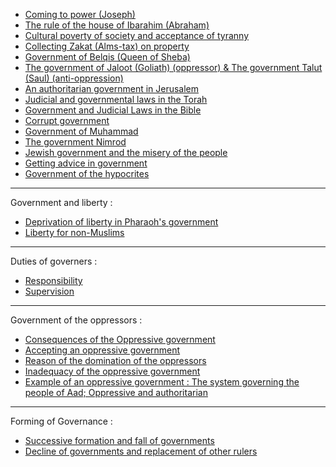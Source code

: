 - [Coming to power (Joseph)](https://quran.com/12/56)
- [The rule of the house of Ibarahim (Abraham)](https://quran.com/4/54)
- [Cultural poverty of society and acceptance of tyranny](https://quran.com/43/54)
- [Collecting Zakat (Alms-tax) on property](https://quran.com/9/60)
- [Government of Belqis (Queen of Sheba)](https://quran.com/27/22-33)
- [The government of Jaloot (Goliath) (oppressor) & The government Talut (Saul) (anti-oppression)](https://quran.com/2/249-250)
- [An authoritarian government in Jerusalem](https://quran.com/5/20-22)
- [Judicial and governmental laws in the Torah](https://quran.com/5/44)
- [Government and Judicial Laws in the Bible](https://quran.com/5/47)
- [Corrupt government](https://quran.com/2/257)
- [Government of Muhammad]()
- [The government Nimrod](https://quran.com/2/258)
- [Jewish government and the misery of the people](https://quran.com/4/53)
- [Getting advice in government](https://quran.com/3/159)
- [Government of the hypocrites](https://quran.com/2/204-205)

***

Government and liberty :
- [Deprivation of liberty in Pharaoh's government](https://quran.com/2/49)
- [Liberty for non-Muslims](https://quran.com/9/6)

***

Duties of governers :
- [Responsibility](https://quran.com/20/40-48)
- [Supervision](https://quran.com/27/20)

***

Government of the oppressors :
- [Consequences of the Oppressive government](https://quran.com/6/56)
- [Accepting an oppressive government](https://quran.com/45/18-19)
- [Reason of the domination of the oppressors](https://quran.com/6/129)
- [Inadequacy of the oppressive government](https://quran.com/11/113)
- [Example of an oppressive government : The system governing the people of Aad; Oppressive and authoritarian](https://quran.com/11/59)

***

Forming of Governance :
  - [Successive formation and fall of governments](https://quran.com/24/55)
  - [Decline of governments and replacement of other rulers](https://quran.com/7/128)
